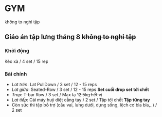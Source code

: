 # GYM
không to nghỉ tập
## Giáo án tập lưng tháng 8 ~~không to nghỉ tập~~
### Khởi động 
Kéo xà / 4 set / 15 rep
### Bài chính
- *Lat trên*: Lat PullDown / 3 set / 12 - 15 reps
- *Lat giữa*: Seated-Row / 3 set / 12 - 15 reps **Set cuối drop set tới chết**
- *Trap*: T-bar Row / 3 set / Max tạ ~~12.5kg hết vị~~
- *Lat tiếp*: Cái máy huỷ diệt cẳng tay / 2 set / Tập tới chết **Tập từng tay**
- Còn sức thì tập bổ trợ (cầu vai, lưng dưới, dựng sống, lệch cơ bla bla,..) / 2 set 
  

